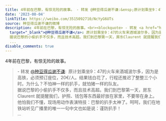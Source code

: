 ```yaml
---
title: 4年前在巴黎，有惊无险的故事。 - 转发 @种豆得瓜谢不谦:&ensp;原计划乘坐9：47的火车来酒城波尔多，因为是高铁，必须预订座位，20€/人。结果钱白花了，行程还...
date: '2023-08-04'
linkTitle: https://weibo.com/3515092710/NcYyG6UTs
source: 种豆得瓜谢不谦的微博
description: 4年前在巴黎，有惊无险的故事。<br><blockquote> - 转发 <a href="https://weibo.com/3515092710"
  target="_blank">@种豆得瓜谢不谦</a>: 原计划乘坐9：47的火车来酒城波尔多，因为是高铁，必须预订座位，20€/人。结果钱白花了，行程还推迟了整整三个小时。为什么？不怕神一样的扒手，就怕猪一样的队友。<br>
  据说巴黎的小偷扒手不仅多，而且技术高超。我们到巴黎第一天，房东Claurent 就提醒我们，护照、钱包等东西最好放在家里，不要带在身上。他怕我们不懂，现场用动作表演特技：巴黎的扒手太神了。呵呵，我们在地铁站听见广播里的唯一一句中文也如是说：谨防扒手！<br>
  ...
disable_comments: true
---
```

4年前在巴黎，有惊无险的故事。<br><blockquote> - 转发 <a href="https://weibo.com/3515092710" target="_blank">@种豆得瓜谢不谦</a>: 原计划乘坐9：47的火车来酒城波尔多，因为是高铁，必须预订座位，20€/人。结果钱白花了，行程还推迟了整整三个小时。为什么？不怕神一样的扒手，就怕猪一样的队友。<br> 据说巴黎的小偷扒手不仅多，而且技术高超。我们到巴黎第一天，房东Claurent 就提醒我们，护照、钱包等东西最好放在家里，不要带在身上。他怕我们不懂，现场用动作表演特技：巴黎的扒手太神了。呵呵，我们在地铁站听见广播里的唯一一句中文也如是说：谨防扒手！<br> ...